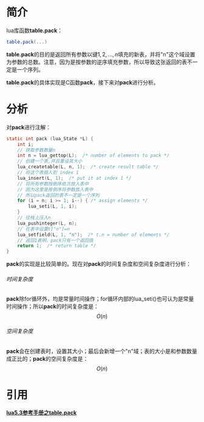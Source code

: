 # 简介

lua库函数**table.pack**：

```lua
table.pack(...)
```

**table.pack**的目的是返回所有参数以键$1,2,...,n$填充的新表，并将"n"这个域设置为参数的总数。注意，因为是按参数的逆序填充参数，所以导致这张返回的表不一定是一个序列。

**table.pack**的具体实现是C函数**pack**，接下来对**pack**进行分析。

# 分析

对**pack**进行注解：

```c
static int pack (lua_State *L) {
    int i;
    // 获取参数数量n
    int n = lua_gettop(L);  /* number of elements to pack */
    // 创建一个表,并且重设其大小
    lua_createtable(L, n, 1);  /* create result table */
    // 将这个表插入到 index 1
    lua_insert(L, 1);  /* put it at index 1 */
    // 将所有参数按倒序依次放入表中
    // 因为这里是按倒序将参数放入表中
    // 所以pack返回的表不一定是一个序列
    for (i = n; i >= 1; i--) { /* assign elements */
        lua_seti(L, 1, i);
    }
    // 往栈上压入n
    lua_pushinteger(L, n);
    // 在表中设置t["n"]=n
    lua_setfield(L, 1, "n");  /* t.n = number of elements */
    // 返回1表明，pack只有一个返回值
    return 1;  /* return table */
}
```

**pack**的实现是比较简单的。现在对**pack**的时间复杂度和空间复杂度进行分析：

###### 时间复杂度

**pack**除for循环外，均是常量时间操作；for循环内部的lua_seti()也可认为是常量时间操作；所以**pack**的时间复杂度是：
$$
O(n)
$$

###### 空间复杂度

**pack**会在创建表时，设置其大小；最后会新增一个"n"域；表的大小是和参数数量成正比的；**pack**的空间复杂度是：
$$
O(n)
$$

# 引用

[**lua5.3参考手册之table.pack**](https://www.lua.org/manual/5.3/manual.html#pdf-table.pack)